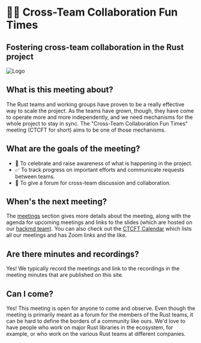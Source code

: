 # 👋🏽 Cross-Team Collaboration Fun Times

## Fostering cross-team collaboration in the Rust project

![Logo](https://raw.githubusercontent.com/rust-ctcft/ctcft/main/img/camprust.png)

## What is this meeting about?

The Rust teams and working groups have proven to be a really effective way to scale the project. As the teams have grown, though, they have come to operate more and more independently, and we need mechanisms for the whole project to stay in sync. The "Cross-Team Collaboration Fun Times" meeting (CTCFT for short) aims to be one of those mechanisms.

## What are the goals of the meeting?

* 🎉 To celebrate and raise awareness of what is happening in the project.
* ✅ To track progress on important efforts and communicate requests between teams.
* 💬 To give a forum for cross-team discussion and collaboration.

## When's the next meeting?

The [meetings](./meetings.md) section gives more details about the meeting, along with the agenda for upcoming meetings and links to the slides (which are hosted on our [hackmd team]). You can also check out the [CTCFT Calendar] which lists all our meetings and has Zoom links and the like.

[hackmd team]: https://hackmd.io/@rust-ctcft

## Are there minutes and recordings?

Yes! We typically record the meetings and link to the recordings in the meeting minutes that are published on this site.

## Can I come?

Yes! This meeting is open for anyone to come and observe. Even though the meeting is primarily meant as a forum for the members of the Rust teams, it can be hard to define the borders of a community like ours. We'd love to have people who work on major Rust libraries in the ecosystem, for example, or who work on the various Rust teams at different companies.

[CTCFT Calendar]: https://calendar.google.com/calendar/embed?src=7n0vvoqfe0kbnk6i04uiu52t30%40group.calendar.google.com&ctz=America%2FNew_York